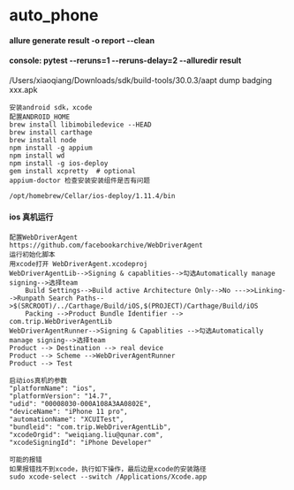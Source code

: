 # auto_phone

#### allure generate result -o report --clean

#### console: pytest --reruns=1 --reruns-delay=2 --alluredir result

/Users/xiaoqiang/Downloads/sdk/build-tools/30.0.3/aapt dump badging xxx.apk

```angular2html
安装android sdk，xcode
配置ANDROID_HOME
brew install libimobiledevice --HEAD
brew install carthage
brew install node
npm install -g appium
npm install wd
npm install -g ios-deploy
gem install xcpretty  # optional
appium-doctor 检查安装安装组件是否有问题
```

```angular2html
/opt/homebrew/Cellar/ios-deploy/1.11.4/bin
```

#### ios 真机运行

```
配置WebDriverAgent
https://github.com/facebookarchive/WebDriverAgent
运行初始化脚本
用xcode打开 WebDriverAgent.xcodeproj
WebDriverAgentLib-->Signing & capablities-->勾选Automatically manage signing-->选择team
    Build Settings-->Build active Architecture Only-->No --->>Linking-->Runpath Search Paths-->$(SRCROOT)/../Carthage/Build/iOS,$(PROJECT)/Carthage/Build/iOS
    Packing -->Product Bundle Identifier --> com.trip.WebDriverAgentLib
WebDriverAgentRunner-->Signing & Capablities -->勾选Automatically manage signing-->选择team
Product --> Destination --> real device
Product --> Scheme -->WebDriverAgentRunner
Product --> Test
```

```angular2html
启动ios真机的参数
"platformName": "ios",
"platformVersion": "14.7",
"udid": "00008030-000A108A3AA0802E",
"deviceName": "iPhone 11 pro",
"automationName": "XCUITest",
"bundleid": "com.trip.WebDriverAgentLib",
"xcodeOrgid": "weiqiang.liu@qunar.com",
"xcodeSigningId": "iPhone Developer"
```
```angular2html
可能的报错
如果报错找不到xcode，执行如下操作，最后边是xcode的安装路径
sudo xcode-select --switch /Applications/Xcode.app
```
